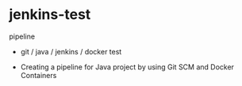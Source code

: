 # jenkins-test
pipeline 

- git / java / jenkins / docker test

* Creating a pipeline for Java project by using Git SCM and Docker Containers
